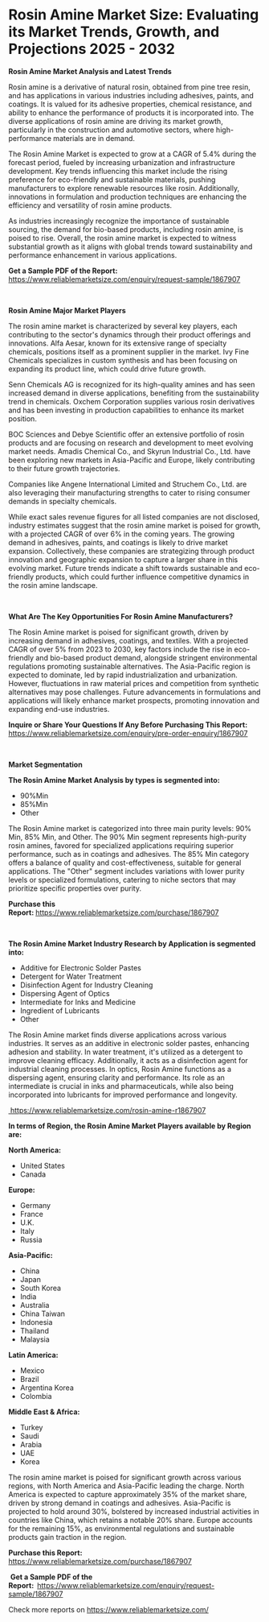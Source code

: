 <p><h1>Rosin Amine Market Size: Evaluating its Market Trends, Growth, and Projections 2025 - 2032</h1></p><p><strong>Rosin Amine Market Analysis and Latest Trends</strong></p>
<p><p>Rosin amine is a derivative of natural rosin, obtained from pine tree resin, and has applications in various industries including adhesives, paints, and coatings. It is valued for its adhesive properties, chemical resistance, and ability to enhance the performance of products it is incorporated into. The diverse applications of rosin amine are driving its market growth, particularly in the construction and automotive sectors, where high-performance materials are in demand.</p><p>The Rosin Amine Market is expected to grow at a CAGR of 5.4% during the forecast period, fueled by increasing urbanization and infrastructure development. Key trends influencing this market include the rising preference for eco-friendly and sustainable materials, pushing manufacturers to explore renewable resources like rosin. Additionally, innovations in formulation and production techniques are enhancing the efficiency and versatility of rosin amine products.</p><p>As industries increasingly recognize the importance of sustainable sourcing, the demand for bio-based products, including rosin amine, is poised to rise. Overall, the rosin amine market is expected to witness substantial growth as it aligns with global trends toward sustainability and performance enhancement in various applications.</p></p>
<p><strong>Get a Sample PDF of the Report:&nbsp;</strong> <a href="https://www.reliablemarketsize.com/enquiry/request-sample/1867907?utm_campaign=2520&utm_medium=2&utm_source=Github&utm_content=ia&utm_term=01042025&utm_id=rosin-amine">https://www.reliablemarketsize.com/enquiry/request-sample/1867907</a></p>
<p>&nbsp;</p>
<p><strong>Rosin Amine Major Market Players</strong></p>
<p><p>The rosin amine market is characterized by several key players, each contributing to the sector's dynamics through their product offerings and innovations. Alfa Aesar, known for its extensive range of specialty chemicals, positions itself as a prominent supplier in the market. Ivy Fine Chemicals specializes in custom synthesis and has been focusing on expanding its product line, which could drive future growth.</p><p>Senn Chemicals AG is recognized for its high-quality amines and has seen increased demand in diverse applications, benefiting from the sustainability trend in chemicals. Oxchem Corporation supplies various rosin derivatives and has been investing in production capabilities to enhance its market position.</p><p>BOC Sciences and Debye Scientific offer an extensive portfolio of rosin products and are focusing on research and development to meet evolving market needs. Amadis Chemical Co., and Skyrun Industrial Co., Ltd. have been exploring new markets in Asia-Pacific and Europe, likely contributing to their future growth trajectories.</p><p>Companies like Angene International Limited and Struchem Co., Ltd. are also leveraging their manufacturing strengths to cater to rising consumer demands in specialty chemicals.</p><p>While exact sales revenue figures for all listed companies are not disclosed, industry estimates suggest that the rosin amine market is poised for growth, with a projected CAGR of over 6% in the coming years. The growing demand in adhesives, paints, and coatings is likely to drive market expansion. Collectively, these companies are strategizing through product innovation and geographic expansion to capture a larger share in this evolving market. Future trends indicate a shift towards sustainable and eco-friendly products, which could further influence competitive dynamics in the rosin amine landscape.</p></p>
<p>&nbsp;</p>
<p><strong>What Are The Key Opportunities For Rosin Amine Manufacturers?</strong></p>
<p><p>The Rosin Amine market is poised for significant growth, driven by increasing demand in adhesives, coatings, and textiles. With a projected CAGR of over 5% from 2023 to 2030, key factors include the rise in eco-friendly and bio-based product demand, alongside stringent environmental regulations promoting sustainable alternatives. The Asia-Pacific region is expected to dominate, led by rapid industrialization and urbanization. However, fluctuations in raw material prices and competition from synthetic alternatives may pose challenges. Future advancements in formulations and applications will likely enhance market prospects, promoting innovation and expanding end-use industries.</p></p>
<p><strong>Inquire or Share Your Questions If Any Before Purchasing This Report:</strong> <a href="https://www.reliablemarketsize.com/enquiry/pre-order-enquiry/1867907?utm_campaign=2520&utm_medium=2&utm_source=Github&utm_content=ia&utm_term=01042025&utm_id=rosin-amine">https://www.reliablemarketsize.com/enquiry/pre-order-enquiry/1867907</a></p>
<p>&nbsp;</p>
<p><strong>Market Segmentation</strong></p>
<p><strong>The Rosin Amine Market Analysis by types is segmented into:</strong></p>
<p><ul><li>90%Min</li><li>85%Min</li><li>Other</li></ul></p>
<p><p>The Rosin Amine market is categorized into three main purity levels: 90% Min, 85% Min, and Other. The 90% Min segment represents high-purity rosin amines, favored for specialized applications requiring superior performance, such as in coatings and adhesives. The 85% Min category offers a balance of quality and cost-effectiveness, suitable for general applications. The "Other" segment includes variations with lower purity levels or specialized formulations, catering to niche sectors that may prioritize specific properties over purity.</p></p>
<p><strong>Purchase this Report:&nbsp;</strong><a href="https://www.reliablemarketsize.com/purchase/1867907?utm_campaign=2520&utm_medium=2&utm_source=Github&utm_content=ia&utm_term=01042025&utm_id=rosin-amine">https://www.reliablemarketsize.com/purchase/1867907</a></p>
<p>&nbsp;</p>
<p><strong>The Rosin Amine Market Industry Research by Application is segmented into:</strong></p>
<p><ul><li>Additive for Electronic Solder Pastes</li><li>Detergent for Water Treatment</li><li>Disinfection Agent for Industry Cleaning</li><li>Dispersing Agent of Optics</li><li>Intermediate for Inks and Medicine</li><li>Ingredient of Lubricants</li><li>Other</li></ul></p>
<p><p>The Rosin Amine market finds diverse applications across various industries. It serves as an additive in electronic solder pastes, enhancing adhesion and stability. In water treatment, it's utilized as a detergent to improve cleaning efficacy. Additionally, it acts as a disinfection agent for industrial cleaning processes. In optics, Rosin Amine functions as a dispersing agent, ensuring clarity and performance. Its role as an intermediate is crucial in inks and pharmaceuticals, while also being incorporated into lubricants for improved performance and longevity.</p></p>
<p><a href="https://www.reliablemarketsize.com/rosin-amine-r1867907?utm_campaign=2520&utm_medium=2&utm_source=Github&utm_content=ia&utm_term=01042025&utm_id=rosin-amine">&nbsp;https://www.reliablemarketsize.com/rosin-amine-r1867907</a></p>
<p><strong>In terms of Region, the Rosin Amine Market Players available by Region are:</strong></p>
<p>
    <p> <strong> North America: </strong>
        <ul>
            <li>United States</li>
            <li>Canada</li>
        </ul>
        </p> 
    <p> <strong> Europe: </strong>
        <ul>
            <li>Germany</li>
            <li>France</li>
            <li>U.K.</li>
            <li>Italy</li>
            <li>Russia</li>
        </ul>
        </p> 
    <p> <strong> Asia-Pacific: </strong>
        <ul>
            <li>China</li>
            <li>Japan</li>
            <li>South Korea</li>
            <li>India</li>
            <li>Australia</li>
            <li>China Taiwan</li>
            <li>Indonesia</li>
            <li>Thailand</li>
            <li>Malaysia</li>
        </ul>
        </p> 
    <p> <strong> Latin America: </strong>
        <ul>
            <li>Mexico</li>
            <li>Brazil</li>
            <li>Argentina Korea</li>
            <li>Colombia</li>
        </ul>
        </p> 
    <p> <strong> Middle East & Africa: </strong>
        <ul>
            <li>Turkey</li>
            <li>Saudi</li>
            <li>Arabia</li>
            <li>UAE</li>
            <li>Korea</li>
        </ul>
    </p>
    </p>
<p><p>The rosin amine market is poised for significant growth across various regions, with North America and Asia-Pacific leading the charge. North America is expected to capture approximately 35% of the market share, driven by strong demand in coatings and adhesives. Asia-Pacific is projected to hold around 30%, bolstered by increased industrial activities in countries like China, which retains a notable 20% share. Europe accounts for the remaining 15%, as environmental regulations and sustainable products gain traction in the region.</p></p>
<p><strong>Purchase this Report: </strong><a href="https://www.reliablemarketsize.com/purchase/1867907?utm_campaign=2520&utm_medium=2&utm_source=Github&utm_content=ia&utm_term=01042025&utm_id=rosin-amine">https://www.reliablemarketsize.com/purchase/1867907</a></p>
<p>&nbsp;<strong>Get a Sample PDF of the Report:&nbsp;&nbsp;</strong><a href="https://www.reliablemarketsize.com/enquiry/request-sample/1867907?utm_campaign=2520&utm_medium=2&utm_source=Github&utm_content=ia&utm_term=01042025&utm_id=rosin-amine">https://www.reliablemarketsize.com/enquiry/request-sample/1867907</a></p>
<p><strong></strong></p>
<p>Check more reports on <a href="https://www.reliablemarketsize.com/?utm_campaign=2520&utm_medium=2&utm_source=Github&utm_content=ia&utm_term=01042025&utm_id=rosin-amine">https://www.reliablemarketsize.com/</a></p>